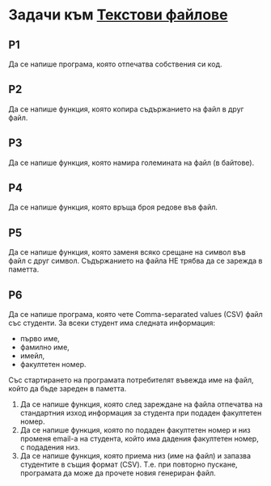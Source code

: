 # Задачи към [Текстови файлове](./)

## P1

Да се напише програма, която отпечатва собствения си код.

## P2

Да се напише функция, която копира съдържанието на файл в друг файл.

## P3

Да се напише функция, която намира големината на файл (в байтове).

## P4
Да се напише функция, която връща броя редове във файл.

## P5

Да се напише функция, която заменя всяко срещане на символ във файл с друг символ. Съдържанието на файла НЕ трябва да се зарежда в паметта.

## P6

Да се напише програма, която чете Comma-separated values (CSV) файл със студенти. За всеки студент има следната информация:
- първо име,
- фамилно име, 
- имейл, 
- факултетен номер.
 
Със стартирането на програмата потребителят въвежда име на файл, който да бъде зареден в паметта.

1.	Да се напише функция, която след зареждане на файла отпечатва на стандартния изход информация за студента при подаден факултетен номер.
2.	Да се напише функция, която по подаден факултетен номер и низ променя email-a на студента, който има дадения факултетен номер, с подадения низ.
3.	Да се напише функция, която приема низ (име на файл) и запазва студентите в същия формат (CSV). Т.е. при повторно пускане, програмата да може да прочете новия генериран файл.
